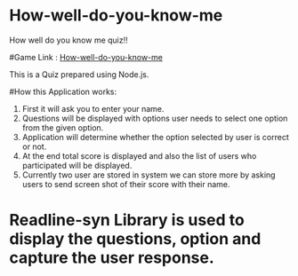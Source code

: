 # How-well-do-you-know-me
How well do you know me quiz!! 

#Game Link : [How-well-do-you-know-me](https://repl.it/@lalitmendha/How-well-do-you-know-me?embed=1&output=1#index.js)

This is a Quiz prepared using Node.js.

#How this Application works:
  1. First it will ask you to enter your name.
  2. Questions will be displayed with options user needs to select one option from the given option.
  3. Application will determine whether the option selected by user is correct or not.
  4. At the end total score is displayed and also the list of users who participated will be displayed.
  5. Currently two user are stored in system we can store more by asking users to send screen shot of their score with their name.
  
 # Readline-syn Library is used to display the questions, option and capture the user response.
 

